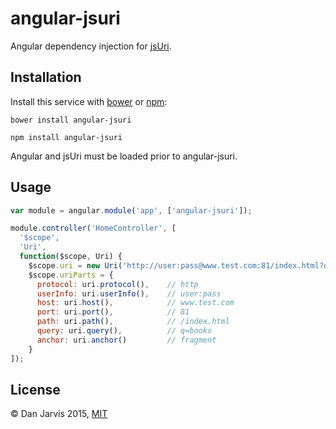 angular-jsuri
=============

Angular dependency injection for [jsUri](https://github.com/derek-watson/jsUri).

Installation
------------

Install this service with [bower](http://bower.io) or [npm](http://npmjs.com):

	bower install angular-jsuri

	npm install angular-jsuri

Angular and jsUri must be loaded prior to angular-jsuri.


Usage
-----

```javascript
var module = angular.module('app', ['angular-jsuri']);

module.controller('HomeController', [
  '$scope',
  'Uri',
  function($scope, Uri) {
    $scope.uri = new Uri('http://user:pass@www.test.com:81/index.html?q=books#fragment');
    $scope.uriParts = {
      protocol: uri.protocol(),    // http
      userInfo: uri.userInfo(),    // user:pass
      host: uri.host(),            // www.test.com
      port: uri.port(),            // 81
      path: uri.path(),            // /index.html
      query: uri.query(),          // q=books
      anchor: uri.anchor()         // fragment
    }
]);
```

License
-------

&copy; Dan Jarvis 2015, [MIT](http://danjarvis.mit-license.org)

